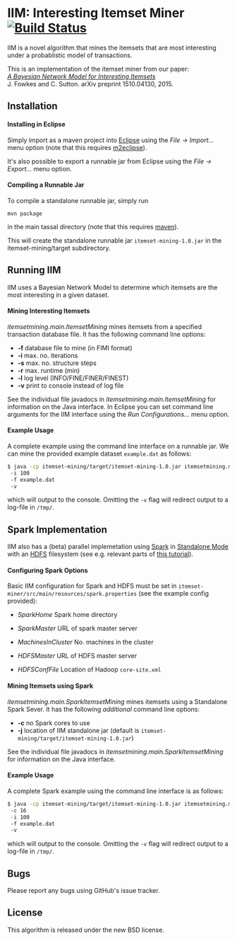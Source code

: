 IIM: Interesting Itemset Miner [![Build Status](https://travis-ci.org/mast-group/itemset-mining.svg?branch=master)](https://travis-ci.org/mast-group/itemset-mining)
================
 
IIM is a novel algorithm that mines the itemsets that are most interesting under a probablistic model of transactions.   

This is an implementation of the itemset miner from our paper:  
[*A Bayesian Network Model for Interesting Itemsets*](http://arxiv.org/abs/1510.04130)  
J. Fowkes and C. Sutton. arXiv preprint 1510.04130, 2015.   


Installation 
------------

#### Installing in Eclipse

Simply import as a maven project into [Eclipse](https://eclipse.org/) using the *File -> Import...* menu option (note that this requires [m2eclipse](http://eclipse.org/m2e/)). 

It's also possible to export a runnable jar from Eclipse using the *File -> Export...* menu option.

#### Compiling a Runnable Jar

To compile a standalone runnable jar, simply run

```
mvn package
```

in the main tassal directory (note that this requires [maven](https://maven.apache.org/)).

This will create the standalone runnable jar ```itemset-mining-1.0.jar``` in the itemset-mining/target subdirectory.


Running IIM
-----------

IIM uses a Bayesian Network Model to determine which itemsets are the most interesting in a given dataset.  

#### Mining Interesting Itemsets 

*itemsetmining.main.ItemsetMining* mines itemsets from a specified transaction database file. It has the following command line options:

* **-f**    database file to mine (in FIMI format)
* **-i**    max. no. iterations
* **-s**    max. no. structure steps
* **-r**    max. runtime (min)
* **-l**    log level (INFO/FINE/FINER/FINEST)
* **-v**    print to console instead of log file   

See the individual file javadocs in *itemsetmining.main.ItemsetMining* for information on the Java interface.
In Eclipse you can set command line arguments for the IIM interface using the *Run Configurations...* menu option. 

#### Example Usage

A complete example using the command line interface on a runnable jar. We can mine the provided example dataset ```example.dat``` as follows: 

  ```sh 
  $ java -cp itemset-mining/target/itemset-mining-1.0.jar itemsetmining.main.ItemsetMining     
   -i 100
   -f example.dat 
   -v 
  ```

which will output to the console. Omitting the ```-v``` flag will redirect output to a log-file in ```/tmp/```. 

Spark Implementation
--------------------

IIM also has a (beta) parallel implemetation using [Spark](http://spark.apache.org/) in [Standalone Mode](http://spark.apache.org/docs/latest/spark-standalone.html) 
with an [HDFS](http://hadoop.apache.org/) filesystem (see e.g. relevant parts of [this tutorial](http://www.michael-noll.com/tutorials/running-hadoop-on-ubuntu-linux-multi-node-cluster/)). 

#### Configuring Spark Options

Basic IIM configuration for Spark and HDFS must be set in ```itemset-miner/src/main/resources/spark.properties``` (see the example config provided):

- *SparkHome*     	Spark home directory
- *SparkMaster*   	URL of spark master server
- *MachinesInCluster*  	No. machines in the cluster

- *HDFSMaster*		URL of HDFS master server
- *HDFSConfFile*	Location of Hadoop ```core-site.xml```

#### Mining Itemsets using Spark 

*itemsetmining.main.SparkItemsetMining* mines itemsets using a Standalone Spark Sever. It has the following *additional* command line options:

* **-c**    no Spark cores to use
* **-j**    location of IIM standalone jar (default is ```itemset-mining/target/itemset-mining-1.0.jar```)  

See the individual file javadocs in *itemsetmining.main.SparkItemsetMining* for information on the Java interface.

#### Example Usage

A complete Spark example using the command line interface is as follows: 

  ```sh 
  $ java -cp itemset-mining/target/itemset-mining-1.0.jar itemsetmining.main.SparkItemsetMining
   -c 16  
   -i 100
   -f example.dat 
   -v 
  ```

which will output to the console. Omitting the ```-v``` flag will redirect output to a log-file in ```/tmp/```. 

Bugs
----

Please report any bugs using GitHub's issue tracker.


License
-------

This algorithm is released under the new BSD license.
